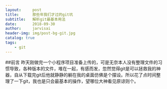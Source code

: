 ```yaml
---
layout:     post
title:      那些年我们才过的git坑
subtitle:   解析git最基本用法
date:       2018-09-30
author:     jarvisai
header-img: img/post-bg-git.jpg
catalog: true
tags:
    - git
---
```


##前言
     昨天刚做完一个小程序项目准备上传的，可是无奈本人没有整理文件的习惯导致，各种版本的文件，堆在一起，有感而发，忽然觉得git是可以拯救我的神器，自从下载完git后他就静静的躺在我的桌面仿佛是个摆设。所以花了点时间整理了一下git，我也是只会最基本的操作，望哪位大神看见原谅则个。
